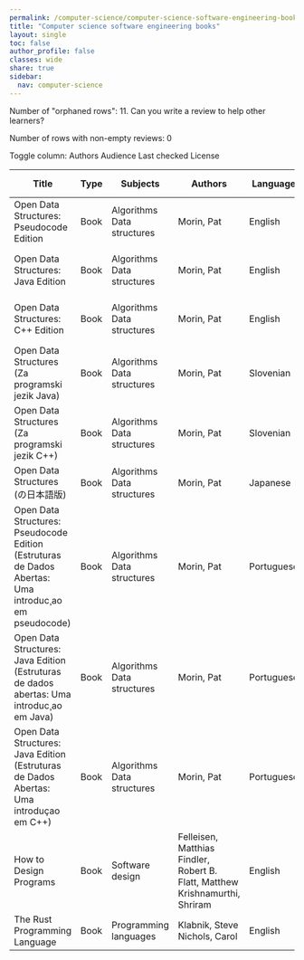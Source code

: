 ```yaml
---
permalink: /computer-science/computer-science-software-engineering-books/
title: "Computer science software engineering books"
layout: single
toc: false
author_profile: false
classes: wide
share: true
sidebar:
  nav: computer-science
---
```


Number of "orphaned rows": 11. Can you write a review to help other learners?

Number of rows with non-empty reviews: 0

<div class="table_cols_toggles">
Toggle column: <a class="toggle-vis btn btn--danger" data-column="3">Authors</a> <a class="toggle-vis btn btn--danger" data-column="5">Audience</a> <a class="toggle-vis btn btn--danger" data-column="8">Last checked</a> <a class="toggle-vis btn btn--danger" data-column="9">License</a>
</div>
<table class="display" style="width:100%">
<thead>
<tr>
    <th>Title</th>
    <th>Type</th>
    <th>Subjects</th>
    <th>Authors</th>
    <th>Language</th>
    <th>Audience</th>
    <th>Reviews</th>
    <th>URLs</th>
    <th>Last checked</th>
    <th>License</th>
</tr>
</thead>
<tbody>
<tr>
    <td>Open Data Structures: Pseudocode Edition</td>
    <td>Book</td>
    <td>Algorithms<br>Data structures</td>
    <td>Morin, Pat</td>
    <td>English</td>
    <td>Pract</td>
    <td></td>
    <td><a href="https://opendatastructures.org/ods-python.pdf" target="_blank" class="btn btn--primary">PDF</a><br><a href="https://opendatastructures.org/ods-python/" target="_blank" class="btn btn--primary">Web</a><br><a href="https://github.com/patmorin/ods" target="_blank" class="btn btn--primary">Code</a><br><a href="https://opendatastructures.org/" target="_blank" class="btn btn--info">Site</a></td>
    <td>2023-12-02</td>
    <td>CC BY 2.5 CA DEED</td>
</tr>
<tr>
    <td>Open Data Structures: Java Edition</td>
    <td>Book</td>
    <td>Algorithms<br>Data structures</td>
    <td>Morin, Pat</td>
    <td>English</td>
    <td>Pract</td>
    <td></td>
    <td><a href="https://opendatastructures.org/ods-java.pdf" target="_blank" class="btn btn--primary">PDF</a><br><a href="https://opendatastructures.org/ods-java/" target="_blank" class="btn btn--primary">Web</a><br><a href="https://github.com/patmorin/ods" target="_blank" class="btn btn--primary">Code</a><br><a href="https://opendatastructures.org/" target="_blank" class="btn btn--info">Site</a></td>
    <td>2023-12-02</td>
    <td>CC BY 2.5 CA DEED</td>
</tr>
<tr>
    <td>Open Data Structures: C++ Edition</td>
    <td>Book</td>
    <td>Algorithms<br>Data structures</td>
    <td>Morin, Pat</td>
    <td>English</td>
    <td>Pract</td>
    <td></td>
    <td><a href="https://opendatastructures.org/ods-cpp.pdf" target="_blank" class="btn btn--primary">PDF</a><br><a href="https://opendatastructures.org/ods-cpp/" target="_blank" class="btn btn--primary">Web</a><br><a href="https://github.com/patmorin/ods" target="_blank" class="btn btn--primary">Code</a><br><a href="https://opendatastructures.org/" target="_blank" class="btn btn--info">Site</a></td>
    <td>2023-12-02</td>
    <td>CC BY 2.5 CA DEED</td>
</tr>
<tr>
    <td>Open Data Structures (Za programski jezik Java)</td>
    <td>Book</td>
    <td>Algorithms<br>Data structures</td>
    <td>Morin, Pat</td>
    <td>Slovenian</td>
    <td>Pract</td>
    <td></td>
    <td><a href="https://sl.opendatastructures.org/ods-sl-java.pdf" target="_blank" class="btn btn--primary">PDF</a><br><a href="https://sl.opendatastructures.org/" target="_blank" class="btn btn--info">Site</a></td>
    <td>2023-12-02</td>
    <td>CC BY 2.5 CA DEED</td>
</tr>
<tr>
    <td>Open Data Structures (Za programski jezik C++)</td>
    <td>Book</td>
    <td>Algorithms<br>Data structures</td>
    <td>Morin, Pat</td>
    <td>Slovenian</td>
    <td>Pract</td>
    <td></td>
    <td><a href="https://sl.opendatastructures.org/ods-sl-cpp.pdf" target="_blank" class="btn btn--primary">PDF</a><br><a href="https://sl.opendatastructures.org/" target="_blank" class="btn btn--info">Site</a></td>
    <td>2023-12-02</td>
    <td>CC BY 2.5 CA DEED</td>
</tr>
<tr>
    <td>Open Data Structures (の日本語版)</td>
    <td>Book</td>
    <td>Algorithms<br>Data structures</td>
    <td>Morin, Pat</td>
    <td>Japanese</td>
    <td>Pract</td>
    <td></td>
    <td><a href="https://sites.google.com/view/open-data-structures-ja/home" target="_blank" class="btn btn--info">Site</a></td>
    <td>2023-12-02</td>
    <td>CC BY 2.5 CA DEED</td>
</tr>
<tr>
    <td>Open Data Structures: Pseudocode Edition (Estruturas de Dados Abertas: Uma introduc¸ao em pseudocode)</td>
    <td>Book</td>
    <td>Algorithms<br>Data structures</td>
    <td>Morin, Pat</td>
    <td>Portuguese</td>
    <td>Pract</td>
    <td></td>
    <td><a href="https://www.facom.ufu.br/~albertini/ods-python.pdf" target="_blank" class="btn btn--primary">PDF</a><br><a href="https://github.com/albertiniufu/ods" target="_blank" class="btn btn--primary">Code</a></td>
    <td>2023-12-02</td>
    <td>CC BY 2.5 CA DEED</td>
</tr>
<tr>
    <td>Open Data Structures: Java Edition (Estruturas de dados abertas: Uma introduc¸ao em Java)</td>
    <td>Book</td>
    <td>Algorithms<br>Data structures</td>
    <td>Morin, Pat</td>
    <td>Portuguese</td>
    <td>Pract</td>
    <td></td>
    <td><a href="https://www.facom.ufu.br/~albertini/ods-java.pdf" target="_blank" class="btn btn--primary">PDF</a><br><a href="https://github.com/albertiniufu/ods" target="_blank" class="btn btn--primary">Code</a></td>
    <td>2023-12-02</td>
    <td>CC BY 2.5 CA DEED</td>
</tr>
<tr>
    <td>Open Data Structures: Java Edition (Estruturas de Dados Abertas: Uma introduçao em C++)</td>
    <td>Book</td>
    <td>Algorithms<br>Data structures</td>
    <td>Morin, Pat</td>
    <td>Portuguese</td>
    <td>Pract</td>
    <td></td>
    <td><a href="https://www.facom.ufu.br/~albertini/ods-cpp.pdf" target="_blank" class="btn btn--primary">PDF</a><br><a href="https://github.com/albertiniufu/ods" target="_blank" class="btn btn--primary">Code</a></td>
    <td>2023-12-02</td>
    <td>CC BY 2.5 CA DEED</td>
</tr>
<tr>
    <td>How to Design Programs</td>
    <td>Book</td>
    <td>Software design</td>
    <td>Felleisen, Matthias<br>Findler, Robert B.<br>Flatt, Matthew<br>Krishnamurthi, Shriram</td>
    <td>English</td>
    <td>Undergrad</td>
    <td></td>
    <td><a href="https://htdp.org/2023-8-14/Book/index.html" target="_blank" class="btn btn--primary">Web</a><br><a href="https://htdp.org/" target="_blank" class="btn btn--info">Site</a></td>
    <td>2023-12-02</td>
    <td>CC BY-NC-ND 2.0 LEGAL CODE</td>
</tr>
<tr>
    <td>The Rust Programming Language</td>
    <td>Book</td>
    <td>Programming languages</td>
    <td>Klabnik, Steve<br>Nichols, Carol</td>
    <td>English</td>
    <td>Pract</td>
    <td></td>
    <td><a href="https://doc.rust-lang.org/book/title-page.html" target="_blank" class="btn btn--primary">Web</a></td>
    <td>2023-12-02</td>
    <td></td>
</tr>
<tfoot>
<tr>
    <td></td>
    <td></td>
    <td></td>
    <td></td>
    <td></td>
    <td></td>
    <td></td>
    <td></td>
    <td></td>
    <td></td>
</tr>
</tfoot>
